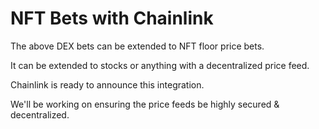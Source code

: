 # NFT Bets with Chainlink

The above DEX bets can be extended to NFT floor price bets.

It can be extended to stocks or anything with a decentralized price feed.

Chainlink is ready to announce this integration.

We'll be working on ensuring the price feeds be highly secured & decentralized.
